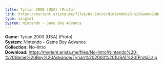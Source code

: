 ```yaml
---
title: Tyrian 2000 (USA) (Proto)
link: https://myrient.erista.me/files/No-Intro/Nintendo%20-%20Game%20Boy%20Advance/Tyrian%202000%20(USA)%20(Proto).zip
type: single1
System: Nintendo - Game Boy Advance
---
```

<b>Game:</b> Tyrian 2000 (USA) (Proto)<br>
<b>System:</b> Nintendo - Game Boy Advance<br>
<b>Collection:</b> No-Intro<br>
<b>Download:</b> https://myrient.erista.me/files/No-Intro/Nintendo%20-%20Game%20Boy%20Advance/Tyrian%202000%20(USA)%20(Proto).zip